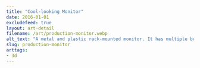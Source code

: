 ```yaml
---
title: "Cool-looking Monitor"
date: 2016-01-01
excludefeed: true
layout: art-detail
filename: /art/production-monitor.webp
alt_text: "A metal and plastic rack-mounted monitor. It has multiple buttons, knobs and a large screen."
slug: production-monitor
arttags:
- 3d
---
```

